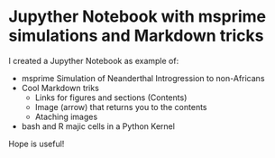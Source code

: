 # Jupyther Notebook with msprime simulations and Markdown tricks

I created a Jupyther Notebook as example of:
- msprime Simulation of Neanderthal Introgression to non-Africans
- Cool Markdown triks
  - Links for figures and sections (Contents)
  - Image (arrow) that returns you to the contents
  - Ataching images
- bash and R majic cells in a Python Kernel

Hope is useful! 
